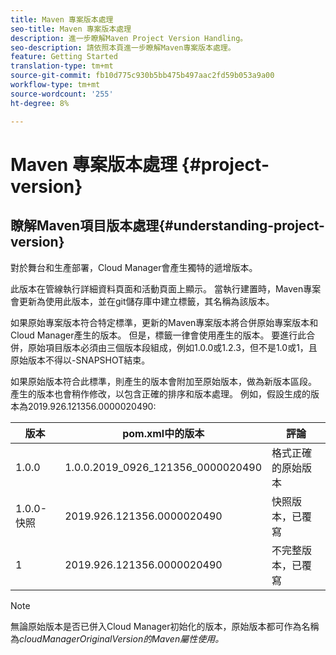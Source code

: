 ```yaml
---
title: Maven 專案版本處理
seo-title: Maven 專案版本處理
description: 進一步瞭解Maven Project Version Handling。
seo-description: 請依照本頁進一步瞭解Maven專案版本處理。
feature: Getting Started
translation-type: tm+mt
source-git-commit: fb10d775c930b5bb475b497aac2fd59b053a9a00
workflow-type: tm+mt
source-wordcount: '255'
ht-degree: 8%

---
```



# Maven 專案版本處理 {#project-version}

## 瞭解Maven項目版本處理{#understanding-project-version}

對於舞台和生產部署，Cloud Manager會產生獨特的遞增版本。

此版本在管線執行詳細資料頁面和活動頁面上顯示。 當執行建置時，Maven專案會更新為使用此版本，並在git儲存庫中建立標籤，其名稱為該版本。

如果原始專案版本符合特定標準，更新的Maven專案版本將合併原始專案版本和Cloud Manager產生的版本。 但是，標籤一律會使用產生的版本。 要進行此合併，原始項目版本必須由三個版本段組成，例如1.0.0或1.2.3，但不是1.0或1，且原始版本不得以-SNAPSHOT結束。

如果原始版本符合此標準，則產生的版本會附加至原始版本，做為新版本區段。 產生的版本也會稍作修改，以包含正確的排序和版本處理。 例如，假設生成的版本為2019.926.121356.0000020490:

| **版本** | **pom.xml中的版本** | **評論** |
|---|---|---|
| 1.0.0 | 1.0.0.2019_0926_121356_0000020490 | 格式正確的原始版本 |
| 1.0.0-快照 | 2019.926.121356.0000020490 | 快照版本，已覆寫 |
| 1 | 2019.926.121356.0000020490 | 不完整版本，已覆寫 |

>[!NOTE]
>
>無論原始版本是否已併入Cloud Manager初始化的版本，原始版本都可作為名稱為&#x200B;*cloudManagerOriginalVersion的Maven屬性使用。*
